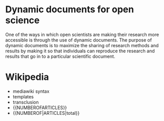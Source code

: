 # Dynamic documents for open science

One of the ways in which open scientists are making their research more accessible is through the use of dynamic documents. The purpose of dynamic documents is to maximize the sharing of research methods and results by making it so that individuals can reproduce the research and results that go in to a particular scientific document.

# Wikipedia

- mediawiki syntax
- templates
- transclusion
- {{NUMBEROFARTICLES}}
- {{NUMBEROF|ARTICLES|total}}
